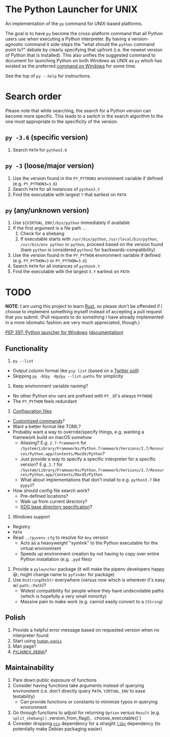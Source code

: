 # The Python Launcher for UNIX

An implementation of the `py` command for UNIX-based platforms.

The goal is to have `py` become the cross-platform command that all Python users
use when executing a Python interpreter. By having a version-agnostic command
it side-steps the "what should the `python` command point to?" debate by
clearly specifying that upfront (i.e. the newest version of Python that is
installed). This also unifies the suggested command to document for launching
Python on both Windows as UNIX as `py` which has existed as the preferred
[command on Windows](https://docs.python.org/3/using/windows.html#launcher) for
some time.

See the top of `py --help` for instructions.

# Search order

Please note that while searching, the search for a Python version can become
more specific. This leads to a switch in the search algorithm to the one most
appropriate to the specificity of the version.

## `py -3.6` (specific version)
1. Search `PATH` for `python3.6`

## `py -3` (loose/major version)
1. Use the version found in the `PY_PYTHON3` environment variable if defined
   (e.g. `PY_PYTHON3=3.6`)
1. Search `PATH` for all instances of `python3.Y`
1. Find the executable with largest `Y` that earliest on `PATH`

## `py` (any/unknown version)
1. Use `${VIRTUAL_ENV}/bin/python` immediately if available
1. If the first argument is a file path ...
   1. Check for a shebang
   1. If executable starts with `/usr/bin/python`, `/usr/local/bin/python`,
      `/usr/bin/env python` or `python`, proceed based on the version found
      (bare `python` is considered `python2` for backwards-compatibility)
1. Use the version found in the `PY_PYTHON` environment variable if defined
   (e.g. `PY_PYTHON=3` or `PY_PYTHON=3.6`)
1. Search `PATH` for all instances of `pythonX.Y`
1. Find the executable with the largest `X.Y` earliest on `PATH`

# TODO

**NOTE**: I am using this project to learn
[Rust](https://www.rust-lang.org/), so please don't be offended if I choose to
implement something myself instead of accepting a pull request that you submit.
(Pull requests to do something I have already implemented in a more idiomatic
fashion are very much appreciated, though.)

[PEP 397: Python launcher for Windows](https://www.python.org/dev/peps/pep-0397/) ([documentation](https://docs.python.org/3/using/windows.html#launcher))

## Functionality
1. `py --list`
  - Output column format like `pip list` (based on a [Twitter poll](https://twitter.com/brettsky/status/1066795161236062208))
  - Skipping `py -0`/`py -0p`/`py --list-paths` for simplicity
1. Keep environment variable naming?
  - No other Python env vars are prefixed with `PY_` (it's always `PYTHON`)
  - The `PY_PYTHON` feels redundant
1. [Configuration files](https://www.python.org/dev/peps/pep-0397/#configuration-file)
  - [Customized commands](https://www.python.org/dev/peps/pep-0397/#customized-commands)?
  - Want a better format like TOML?
  - Probably want a way to override/specify things, e.g. wanting a framework build on macOS somehow
    - Aliasing? E.g. `2.7-framework` for `/System/Library/Frameworks/Python.framework/Versions/2.7/Resources/Python.app/Contents/MacOS/Python`?
    - Just provide a way to specify a specific interpreter for a specific version? E.g. `2.7` for `/System/Library/Frameworks/Python.framework/Versions/2.7/Resources/Python.app/Contents/MacOS/Python`
    - What about implementations that don't install to e.g. `python3.7` like `pypy3`?
  - How should config file search work?
    - Pre-defined locations?
    - Walk up from current directory?
    - [XDG base directory specification](https://specifications.freedesktop.org/basedir-spec/basedir-spec-latest.html)?
1. Windows support
  - Registry
  - `PATH`
  - Read `../pyvenv.cfg` to resolve for `Any` version
    - Acts as a heavyweight "symlink" to the Python executable for the virtual environment
    - Speeds up environment creation by not having to copy over entire Python installation (e.g. `.pyd` files)
1. Provide a `pylauncher` package (it will make the pipenv developers happy 😃; might change name to `pyfinder` for package)
1. Use `OsString`/`OsStr` everywhere (versus now which is wherever it's easy w/ `path::Path`)?
   - Widest compatibility for people where they have undecodable paths
     (which is hopefully a very small minority)
   - Massive pain to make work (e.g. cannot easily convert to a `CString`)

## Polish
1. Provide a helpful error message based on requested version when no interpreter found
1. Start using [`human-panic`](https://github.com/rust-clique/human-panic)
1. Man page?
1. [`PYLAUNCH_DEBUG`](https://docs.python.org/3.8/using/windows.html#diagnostics)?

## Maintainability
1. Pare down public exposure of functions
1. Consider having functions take arguments instead of querying environment
   (i.e. don't directly query `PATH`, `VIRTUAL_ENV` to ease testability)
   - Can provide functions or constants to minimize typos in querying environment
1. Go through functions to adjust for returning `Option` versus `Result`
     (e.g. `split_shebang(),`version_from_flag()`, `choose_executable()`)
1. Consider dropping [`nix`](https://crates.io/crates/nix) dependency for a straight
   [`libc`](https://crates.io/crates/libc) dependency (to potentially make Debian
   packaging easier)

